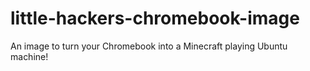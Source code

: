 # little-hackers-chromebook-image
An image to turn your Chromebook into a Minecraft playing Ubuntu machine!

